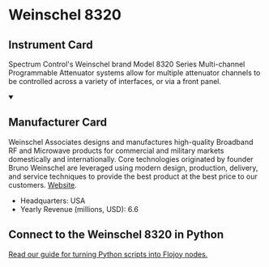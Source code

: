 
# Weinschel 8320

## Instrument Card

Spectrum Control's Weinschel brand Model 8320 Series Multi-channel Programmable Attenuator systems allow for multiple attenuator channels to be controlled across a variety of interfaces, or via a front panel.

<details open>
<summary><h2>Manufacturer Card</h2></summary>

Weinschel Associates designs and manufactures high-quality Broadband RF and Microwave products for commercial and military markets domestically and internationally. Core technologies originated by founder Bruno Weinschel are leveraged using modern design, production, delivery, and service techniques to provide the best product at the best price to our customers. <a href="https://www.weinschelassociates.com/">Website</a>.

<ul>
  <li>Headquarters: USA</li>
  <li>Yearly Revenue (millions, USD): 6.6</li>
</ul>
</details>

## Connect to the Weinschel 8320 in Python

[Read our guide for turning Python scripts into Flojoy nodes.](https://docs.flojoy.ai/custom-nodes/creating-custom-node/)


